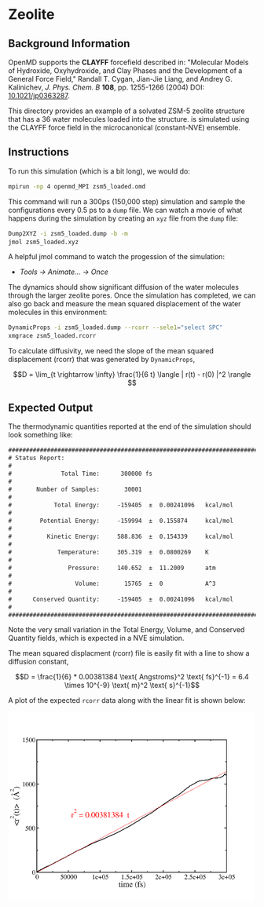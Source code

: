 # Zeolite

## Background Information

OpenMD supports the **CLAYFF** forcefield described in: "Molecular
Models of Hydroxide, Oxyhydroxide, and Clay Phases and the Development
of a General Force Field," Randall T. Cygan, Jian-Jie Liang, and
Andrey G. Kalinichev, *J. Phys. Chem. B* **108**, pp. 1255-1266 (2004)
DOI: [10.1021/jp0363287](https://doi.org/10.1021/jp0363287).

This directory provides an example of a solvated ZSM-5 zeolite
structure that has a 36 water molecules loaded into the structure.
is simulated using the CLAYFF force field in the microcanonical
(constant-NVE) ensemble.

## Instructions

To run this simulation (which is a bit long), we would do:
```bash
mpirun -np 4 openmd_MPI zsm5_loaded.omd
```

This command will run a 300ps (150,000 step) simulation and sample the configurations
every 0.5 ps to a `dump` file.  We can watch a movie of what happens during the
simulation by creating an `xyz` file from the `dump` file:

```bash
Dump2XYZ -i zsm5_loaded.dump -b -m
jmol zsm5_loaded.xyz
```

A helpful jmol command to watch the progession of the simulation:
- *Tools -> Animate... -> Once*

The dynamics should show significant diffusion of the water
molecules through the larger zeolite pores. Once the simulation has
completed, we can also go back and measure the mean squared
displacement of the water molecules in this environment:

```bash
DynamicProps -i zsm5_loaded.dump --rcorr --sele1="select SPC"
xmgrace zsm5_loaded.rcorr
```

To calculate diffusivity, we need the slope of the mean squared
displacement (rcorr) that was generated by `DynamicProps`,

$$D = \lim_{t \rightarrow \infty} \frac{1}{6 t} \langle | r(t) - r(0)
|^2 \rangle $$

## Expected Output
The thermodynamic quantities reported at the end of the simulation
should look something like:
```
###############################################################################
# Status Report:                                                              #
#              Total Time:      300000 fs                                     #
#       Number of Samples:       30001                                        #
#            Total Energy:     -159405  ±  0.00241096   kcal/mol              #
#        Potential Energy:     -159994  ±  0.155874     kcal/mol              #
#          Kinetic Energy:     588.836  ±  0.154339     kcal/mol              #
#             Temperature:     305.319  ±  0.0800269    K                     #
#                Pressure:     140.652  ±  11.2009      atm                   #
#                  Volume:       15765  ±  0            A^3                   #
#      Conserved Quantity:     -159405  ±  0.00241096   kcal/mol              #
###############################################################################
```

Note the very small variation in the Total Energy, Volume, and Conserved
Quantity fields, which is expected in a NVE simulation. 


The mean
squared displacment (rcorr) file is easily fit with a line to show a
diffusion constant, 

$$D = \frac{1}{6} * 0.00381384 \text{ Angstroms}^2 \text{ fs}^{-1} =
6.4 \times 10^{-9} \text{ m}^2 \text{ s}^{-1}$$

A plot of the expected `rcorr` data along with the linear fit is shown below:

<img src="../figures/rcorr.png" alt="image" width="500" height="auto">
